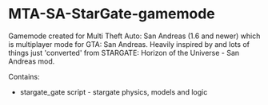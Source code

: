 # MTA-SA-StarGate-gamemode
 Gamemode created for Multi Theft Auto: San Andreas (1.6 and newer) which is multiplayer mode for GTA: San Andreas. Heavily inspired by and lots of things just 'converted' from STARGATE: Horizon of the Universe - San Andreas mod.

 Contains:
- stargate_gate script - stargate physics, models and logic